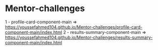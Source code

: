 # Mentor-challenges
1 - profile-card-component-main => https://youssefahmed104.github.io/Mentor-challenges/profile-card-component-main/index.html
2 - results-summary-component-main => https://youssefahmed104.github.io/Mentor-challenges/results-summary-component-main/index.html